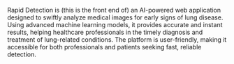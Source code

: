 Rapid Detection is (this is the front end of) an AI-powered web application designed to swiftly analyze medical images for early signs of lung disease. Using advanced machine learning models, it provides accurate and instant results, helping healthcare professionals in the timely diagnosis and treatment of lung-related conditions. The platform is user-friendly, making it accessible for both professionals and patients seeking fast, reliable detection.
